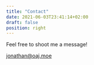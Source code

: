 ```yaml
---
title: "Contact"
date: 2021-06-03T23:41:14+02:00
draft: false
position: right
---
```


Feel free to shoot me a message!

jonathan@oaj.moe